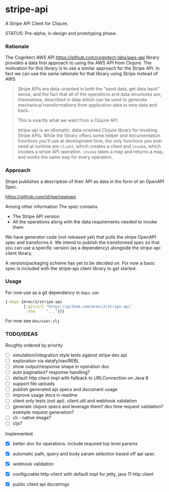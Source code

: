 
# stripe-api

A Stripe API Client for Clojure.

STATUS: Pre-alpha, in design and prototyping phase.

### Rationale

The Cognitect AWS API https://github.com/cognitect-labs/aws-api library provides a
data first approach to using the AWS API from Clojure. The motivation for this library
is to use a similar approach for the Stripe API. In fact we can use the same rationale 
for that library using Stripe instead of AWS

> Stripe APIs are data-oriented in both the "send data, get data back" sense, 
> and the fact that all of the operations and data structures are, themselves, 
> described in data which can be used to generate mechanical transformations 
> from application data to wire data and back. 
>
> This is exactly what we want from a Clojure API.
>
> stripe-api is an idiomatic, data-oriented Clojure library for invoking Stripe APIs. 
> While the library offers some helper and documentation functions you'll use at 
> development time, the only functions you ever need at runtime are `client`, 
> which creates a client and `invoke`, which invokes a stripe API operation. 
> `invoke` takes a map and returns a map, and works the same way for every operation.

### Approach

Stripe publishes a description of their API as data in the form of an OpenAPI Spec. 

https://github.com/stripe/openapi

Among other information The spec contains

* The Stripe API version
* All the operations along with the data requirements needed to invoke them

We have generator code (not released yet) that pulls the stripe OpenAPI spec 
and transforms it. We intend to publish the transformed spec so that you 
can use a specific version (as a dependency) alongside the stripe-api client library.

A version/packaging scheme has yet to be decided on. For now a basic spec 
is included with the stripe-api client library to get started. 

### Usage

For now use as a git dependency in `deps.edn`

```clojure
{:deps {mrmcc3/stripe-api
        {:git/url "https://github.com/mrmcc3/stripe-api" 
         :sha     "..."}}}
```

For now see `dev/user.clj`

### TODO/IDEAS

Roughly ordered by priority

* [ ] simulation/integration style tests against stripe dev api
* [ ] exploration via datafy/nav/REBL
* [ ] show output/response shape in operation doc
* [ ] auto pagination? response handling?
* [ ] default http client impl with fallback to URLConnection on Java 8
* [ ] support file uploads
* [ ] publish generated api specs and document usage
* [ ] improve usage docs in readme
* [ ] client only tests (not api). client.util and webhook validation
* [ ] generate clojure specs and leverage them?
      dev time request validation? example request generation?
* [ ] cli - native image?
* [ ] cljs?

Implemented

* [x] better doc for operations. include required top level params
* [x] automatic path, query and body param selection based off api spec
* [x] webhook validation
* [x] configurable http-client with default impl for jetty, java 11 http client
* [x] public client api docstrings


